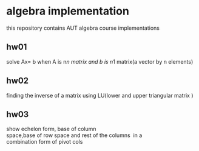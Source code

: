 # algebra implementation

this repository contains AUT algebra course implementations 

## hw01
   solve Ax= b when A is n*n matrix and b is n*1 matrix(a vector by n elements)

## hw02
   finding the inverse of a matrix using LU(lower and upper triangular matrix )     

## hw03
   show echelon form, base of column space,base of row space and rest of the columns 
   in a combination form of pivot cols
